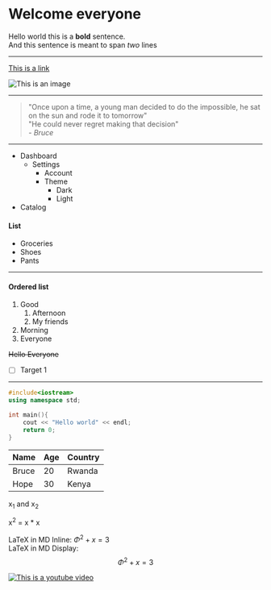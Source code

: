# Welcome everyone

Hello world this is a **bold** sentence.  
And this sentence is meant to span _two_ lines

---

[This is a link][my-reference]

![This is an image](https://images.pexels.com/photos/39853/woman-girl-freedom-happy-39853.jpeg?auto=compress&cs=tinysrgb&w=400)

[my-reference]: https://cloud.mongodb.com/v2/65069d1c135343510fbbdb82#/overview

---

> "Once upon a time, a young man decided to do the impossible, he sat on the sun and rode it to tomorrow"  
> "He could never regret making that decision"  
> _- Bruce_

---

- Dashboard
  - Settings
    - Account
    - Theme
      - Dark
      - Light
- Catalog

#### List

- Groceries
- Shoes
- Pants

---

#### Ordered list

1. Good
    1. Afternoon
    2. My friends
2. Morning
3. Everyone

~~Hello Everyone~~

- [ ] Target 1

---

```cpp
#include<iostream>
using namespace std;

int main(){
    cout << "Hello world" << endl;
    return 0;
}
```

| Name  | Age | Country |
| ----- | --- | ------- |
| Bruce | 20  | Rwanda  |
| Hope  | 30  | Kenya   |

x<sub>1</sub> and x<sub>2</sub>

x<sup>2</sup> = x \* x

LaTeX in MD Inline: $\Phi^{2} + x = 3$  
LaTeX in MD Display: $$\Phi^{2} + x = 3$$

[![This is a youtube video](https://i.ytimg.com/an_webp/_PPWWRV6gbA/mqdefault_6s.webp?du=3000&sqp=CIC7h7cG&rs=AOn4CLB78Y359RKl6vF4Hz4MNDSVlPPflA)](https://youtu.be/_PPWWRV6gbA)
